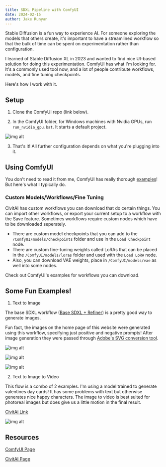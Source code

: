 ```yaml
---
title: SDXL Pipeline with ComfyUI
date: 2024-02-15
author: Jake Runyan
---
```


Stable Diffusion is a fun way to experience AI. For someone exploring the models that others create, it's important to have a streamlined workflow so that the bulk of time can be spent on experimentation rather than configuration.

I learned of Stable Diffusion XL in 2023 and wanted to find nice UI-based solution for doing this experimentation. ComfyUI has what I'm looking for. It's a commonly used tool now, and a lot of people contribute workflows, models, and fine tuning checkpoints. 

Here's how I work with it. 

## Setup

1. Clone the ComfyUI repo (link below).

2. In the ComfyUI folder, for Windows machines with Nvidia GPUs, run `run_nvidia_gpu.bat`. It starts a default project.

![img alt](https://images.whitney.rip/api/assets/7f434dc2-ba73-4bcb-86d4-9972fb997666/thumbnail?size=preview&key=--mO7kUUzkeGbsE8f6bJKWg-toGLQWh_ZZRxqkUIQxYQlSfDu92Or2l1rF1ASwNx_Vw&c=dEGtrzVWoEsC6kM27Pz1k%2FDDpmo%3D)

3. That's it! All further configuration depends on what you're plugging into it. 

## Using ComfyUI

You don't need to read it from me, ComfyUI has really thorough [examples](https://comfyanonymous.github.io/ComfyUI_examples/)! But here's what I typically do.

### Custom Models/Workflows/Fine Tuning 

CivitAI has custom workflows you can download that do certain things. You can import other workflows, or export your current setup to a workflow with the Save feature.
Sometimes workflows require custom nodes which have to be downloaded seperately. 

- There are custom model checkpoints that you can add to the `/ComfyUI/models/checkpoints` folder and use in the `Load Checkpoint` node. 
- There are custom fine-tuning weights called LoRAs that can be placed in the `/ComfyUI/models/loras` folder and used with the `Load LoRA` node.
- Also, you can download VAE weights, place in `/ComfyUI/models/vae` as well into some nodes.

Check out ComfyUI's examples for workflows you can download.

## Some Fun Examples!

1. Text to Image

The base SDXL workflow ([Base SDXL + Refiner](https://comfyanonymous.github.io/ComfyUI_examples/sdxl/)) is a pretty good way to generate images.

Fun fact, the images on the home page of this website were generated using this workflow, specifying just positive and negative prompts!
After image generation they were passed through [Adobe's SVG conversion tool](https://new.express.adobe.com/tools/convert-to-svg). 

![img alt](https://images.whitney.rip/api/assets/4884d13d-0fec-4adc-ae30-903236b86fcc/thumbnail?size=preview&key=--mO7kUUzkeGbsE8f6bJKWg-toGLQWh_ZZRxqkUIQxYQlSfDu92Or2l1rF1ASwNx_Vw&c=uXD6FsRy%2BbpGTex9yrpb3d0bhAE%3D)

![img alt](https://images.whitney.rip/api/assets/7118cfb9-2835-4043-9d78-de40efffa110/thumbnail?size=preview&key=--mO7kUUzkeGbsE8f6bJKWg-toGLQWh_ZZRxqkUIQxYQlSfDu92Or2l1rF1ASwNx_Vw&c=pZcs3UPBdGXmZyN66PZjjzkjUOs%3D)

![img alt](https://images.whitney.rip/api/assets/e9beccc2-6c31-4d82-a5f6-a603ef341098/thumbnail?size=preview&key=--mO7kUUzkeGbsE8f6bJKWg-toGLQWh_ZZRxqkUIQxYQlSfDu92Or2l1rF1ASwNx_Vw&c=YtuWC%2BWxOJ1WBbLf%2FMvioPnLXhE%3D)


2. Text to Image to Video

This flow is a combo of 2 examples. I'm using a model trained to generate valentines day cards! It has some problems with text but otherwise generates nice happy characters.
The image to video is best suited for photoreal images but does give us a little motion in the final result.

[CivitAi Link](https://civitai.com/models/298774/valentines-cards-xl-concept)

![img alt](https://images.whitney.rip/api/assets/35d154f8-85d1-4557-aa27-0f2c9acdf6b7/thumbnail?size=preview&key=--mO7kUUzkeGbsE8f6bJKWg-toGLQWh_ZZRxqkUIQxYQlSfDu92Or2l1rF1ASwNx_Vw&c=fBXIF5QolBsjPhkVw87cj3vPqmw%3D)


## Resources

[ComfyUI Page](https://github.com/comfyanonymous/ComfyUI)

[CivitAI Page](https://civitai.com/tag/sdxl)


